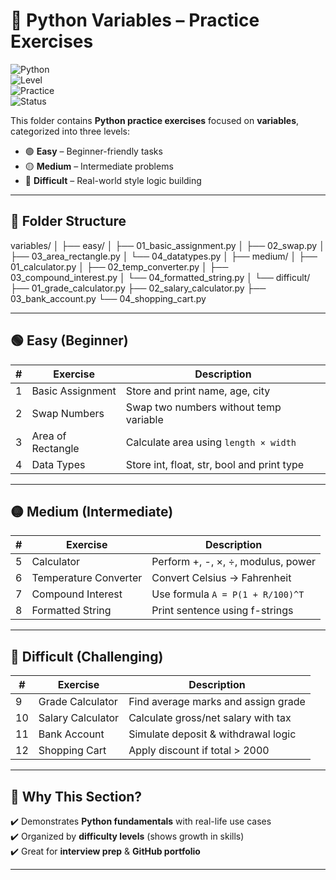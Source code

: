 # 🐍 Python Variables – Practice Exercises  

![Python](https://img.shields.io/badge/Python-3.x-blue?logo=python&logoColor=white)  
![Level](https://img.shields.io/badge/Difficulty-Easy%20%7C%20Medium%20%7C%20Difficult-green)  
![Practice](https://img.shields.io/badge/Category-Variables-orange)  
![Status](https://img.shields.io/badge/Status-Completed-brightgreen)  

This folder contains **Python practice exercises** focused on **variables**, categorized into three levels:  

- 🟢 **Easy** – Beginner-friendly tasks  
- 🟡 **Medium** – Intermediate problems  
- 🔴 **Difficult** – Real-world style logic building  

---

## 📂 Folder Structure  
variables/
│
├── easy/
│ ├── 01_basic_assignment.py
│ ├── 02_swap.py
│ ├── 03_area_rectangle.py
│ └── 04_datatypes.py
│
├── medium/
│ ├── 01_calculator.py
│ ├── 02_temp_converter.py
│ ├── 03_compound_interest.py
│ └── 04_formatted_string.py
│
└── difficult/
├── 01_grade_calculator.py
├── 02_salary_calculator.py
├── 03_bank_account.py
└── 04_shopping_cart.py



---

## 🟢 Easy (Beginner)  
| # | Exercise | Description |
|---|-----------|-------------|
| 1 | Basic Assignment | Store and print name, age, city |
| 2 | Swap Numbers | Swap two numbers without temp variable |
| 3 | Area of Rectangle | Calculate area using `length × width` |
| 4 | Data Types | Store int, float, str, bool and print type |

---

## 🟡 Medium (Intermediate)  
| # | Exercise | Description |
|---|-----------|-------------|
| 5 | Calculator | Perform +, -, ×, ÷, modulus, power |
| 6 | Temperature Converter | Convert Celsius → Fahrenheit |
| 7 | Compound Interest | Use formula `A = P(1 + R/100)^T` |
| 8 | Formatted String | Print sentence using f-strings |

---

## 🔴 Difficult (Challenging)  
| # | Exercise | Description |
|---|-----------|-------------|
| 9  | Grade Calculator | Find average marks and assign grade |
| 10 | Salary Calculator | Calculate gross/net salary with tax |
| 11 | Bank Account | Simulate deposit & withdrawal logic |
| 12 | Shopping Cart | Apply discount if total > 2000 |

---

## 🚀 Why This Section?  
✔️ Demonstrates **Python fundamentals** with real-life use cases  
✔️ Organized by **difficulty levels** (shows growth in skills)  
✔️ Great for **interview prep** & **GitHub portfolio**  

---
